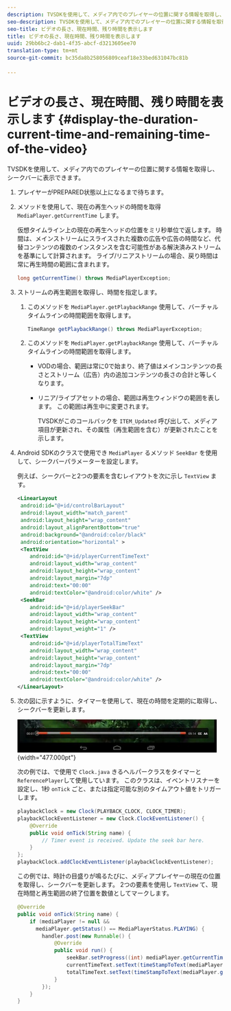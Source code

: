 ```yaml
---
description: TVSDKを使用して、メディア内でのプレイヤーの位置に関する情報を取得し、シークバーに表示できます。
seo-description: TVSDKを使用して、メディア内でのプレイヤーの位置に関する情報を取得し、シークバーに表示できます。
seo-title: ビデオの長さ、現在時間、残り時間を表示します
title: ビデオの長さ、現在時間、残り時間を表示します
uuid: 29bb6bc2-dab1-4f35-abcf-d3213605ee70
translation-type: tm+mt
source-git-commit: bc35da8b258056809ceaf18e33bed631047bc81b

---
```



# ビデオの長さ、現在時間、残り時間を表示します {#display-the-duration-current-time-and-remaining-time-of-the-video}

TVSDKを使用して、メディア内でのプレイヤーの位置に関する情報を取得し、シークバーに表示できます。

1. プレイヤーがPREPARED状態以上になるまで待ちます。
1. メソッドを使用して、現在の再生ヘッドの時間を取得 `MediaPlayer.getCurrentTime` します。

   仮想タイムライン上の現在の再生ヘッドの位置をミリ秒単位で返します。 時間は、メインストリームにスライスされた複数の広告や広告の時間など、代替コンテンツの複数のインスタンスを含む可能性がある解決済みストリームを基準にして計算されます。 ライブ/リニアストリームの場合、戻り時間は常に再生時間の範囲に含まれます。

   ```java
   long getCurrentTime() throws MediaPlayerException;
   ```

1. ストリームの再生範囲を取得し、時間を指定します。
   1. このメソッドを `MediaPlayer.getPlaybackRange` 使用して、バーチャルタイムラインの時間範囲を取得します。

      ```java
      TimeRange getPlaybackRange() throws MediaPlayerException;
      ```

   1. このメソッドを `MediaPlayer.getPlaybackRange` 使用して、バーチャルタイムラインの時間範囲を取得します。

      * VODの場合、範囲は常に0で始まり、終了値はメインコンテンツの長さとストリーム（広告）内の追加コンテンツの長さの合計と等しくなります。
      * リニア/ライブアセットの場合、範囲は再生ウィンドウの範囲を表します。 この範囲は再生中に変更されます。

         TVSDKがこのコールバックを `ITEM_Updated` 呼び出して、メディア項目が更新され、その属性（再生範囲を含む）が更新されたことを示します。

1. Android SDKのクラスで使用でき `MediaPlayer` るメソッド `SeekBar` を使用して、シークバーパラメーターを設定します。

   例えば、シークバーと2つの要素を含むレイアウトを次に示し `TextView` ます。

   ```xml
   <LinearLayout 
    android:id="@+id/controlBarLayout" 
    android:layout_width="match_parent" 
    android:layout_height="wrap_content" 
    android:layout_alignParentBottom="true" 
    android:background="@android:color/black" 
    android:orientation="horizontal" > 
    <TextView 
       android:id="@+id/playerCurrentTimeText" 
       android:layout_width="wrap_content" 
       android:layout_height="wrap_content" 
       android:layout_margin="7dp" 
       android:text="00:00" 
       android:textColor="@android:color/white" /> 
    <SeekBar 
       android:id="@+id/playerSeekBar" 
       android:layout_width="wrap_content" 
       android:layout_height="wrap_content" 
       android:layout_weight="1" /> 
    <TextView 
       android:id="@+id/playerTotalTimeText" 
       android:layout_width="wrap_content" 
       android:layout_height="wrap_content" 
       android:layout_margin="7dp" 
       android:text="00:00" 
       android:textColor="@android:color/white" /> 
   </LinearLayout>
   ```

1. 次の図に示すように、タイマーを使用して、現在の時間を定期的に取得し、シークバーを更新します。

   <!--<a id="fig_689CEDDD02094C0C8E91C5195F8EAD3F"></a>-->

   ![](assets/seek-bar.jpg){width=&quot;477.000pt&quot;}

   次の例では、で使用で `Clock.java` きるヘルパークラスをタイマーと `ReferencePlayer`して使用しています。 このクラスは、イベントリスナーを設定し、1秒 `onTick` ごと、または指定可能な別のタイムアウト値をトリガーします。

   ```java
   playbackClock = new Clock(PLAYBACK_CLOCK, CLOCK_TIMER); 
   playbackClockEventListener = new Clock.ClockEventListener() { 
       @Override 
       public void onTick(String name) { 
           // Timer event is received. Update the seek bar here. 
       } 
   }; 
   playbackClock.addClockEventListener(playbackClockEventListener);
   ```

   この例では、時計の目盛りが鳴るたびに、メディアプレイヤーの現在の位置を取得し、シークバーを更新します。 2つの要素を使用し `TextView` て、現在時間と再生範囲の終了位置を数値としてマークします。

   ```java
   @Override 
   public void onTick(String name) { 
       if (mediaPlayer != null &&  
         mediaPlayer.getStatus() == MediaPlayerStatus.PLAYING) { 
           handler.post(new Runnable() { 
               @Override 
               public void run() { 
                   seekBar.setProgress((int) mediaPlayer.getCurrentTime()); 
                   currentTimeText.setText(timeStampToText(mediaPlayer.getCurrentTime())); 
                   totalTimeText.setText(timeStampToText(mediaPlayer.getPlaybackRange().getEnd())); 
               } 
           }); 
       } 
   } 
   ```
